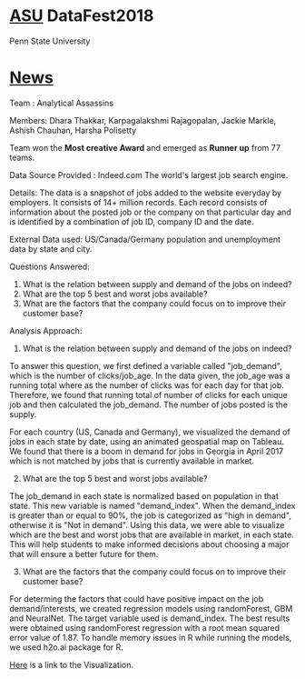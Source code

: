 # [ASU](http://www.amstat.org/) DataFest2018
Penn State University
# [News](https://greatvalley.psu.edu/story/2363/2018/05/29/great-valley-graduate-students-place-second-data-analysis-competition)

Team : Analytical Assassins

Members: Dhara Thakkar, Karpagalakshmi Rajagopalan, Jackie Markle, Ashish Chauhan, Harsha Polisetty

Team won the **Most creative Award** and emerged as **Runner up** from 77 teams.

Data Source Provided : Indeed.com The world's largest job search engine.

Details: The data is a snapshot of jobs added to the website everyday by employers. It consists of 14+ million records. Each record consists of information about the posted job or the company on that particular day and is identified by a combination of job ID, company ID and the date.

External Data used: US/Canada/Germany population and unemployment data by state and city.

Questions Answered:

1) What is the relation between supply and demand of the jobs on indeed?
2) What are the top 5 best and worst jobs available?
3) What are the factors that the company could focus on to improve their customer base?

Analysis Approach:

1) What is the relation between supply and demand of the jobs on indeed?

To answer this question, we first defined a variable called "job_demand", which is the number of clicks/job_age. In the data given, the job_age was a running total where as the number of clicks was for each day for that job. Therefore, we found that running total of number of clicks for each unique job and then calculated the job_demand. The number of jobs posted is the supply.


For each country (US, Canada and Germany), we visualized the demand of jobs in each state by date, using an animated geospatial map on Tableau.  We found that there is a boom in demand for jobs in Georgia in April 2017 which is not matched by jobs that is currently available in market.

2) What are the top 5 best and worst jobs available?

The job_demand in each state is normalized based on population in that state. This new variable is named "demand_index". When the demand_index is greater than or equal to 90%, the job is categorized as "high in demand", otherwise it is "Not in demand". Using this data, we were able to visualize which are the best and worst jobs that are available in market, in each state. This will help students to make informed decisions about choosing a major that will ensure a better future for them.

3) What are the factors that the company could focus on to improve their customer base?

For determing the factors that could have positive impact on the job demand/interests, we created regression models using randomForest, GBM and NeuralNet. The target variable used is demand_index. The best results were obtained using randomForest regression with a root mean squared error value of 1.87. To handle memory issues in R while running the models, we used h2o.ai package for R.

[Here](https://public.tableau.com/profile/karpagalakshmi#!/vizhome/DataFest1_0/Story1?publish=yes) is a link to the Visualization.
